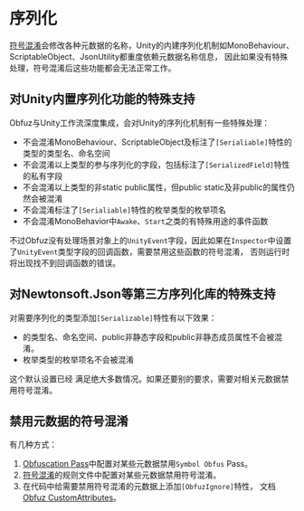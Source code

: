 # 序列化

[符号混淆](./symbol-obfuscation)会修改各种元数据的名称，Unity的内建序列化机制如MonoBehaviour、ScriptableObject、JsonUtility都重度依赖元数据名称信息，
因此如果没有特殊处理，符号混淆后这些功能都会无法正常工作。

## 对Unity内置序列化功能的特殊支持

Obfuz与Unity工作流深度集成，会对Unity的序列化机制有一些特殊处理：

- 不会混淆MonoBehaviour、ScriptableObject及标注了`[Serialiable]`特性的类型的类型名、命名空间
- 不会混淆以上类型的参与序列化的字段，包括标注了`[SerializedField]`特性的私有字段
- 不会混淆以上类型的非static public属性，但public static及非public的属性仍然会被混淆
- 不会混淆标注了`[Serialiable]`特性的枚举类型的枚举项名
- 不会混淆MonoBehavior中`Awake`、`Start`之类的有特殊用途的事件函数

不过Obfuz没有处理场景对象上的`UnityEvent`字段，因此如果在`Inspector`中设置了`UnityEvent`类型字段的回调函数，需要禁用这些函数的符号混淆，
否则运行时将出现找不到回调函数的错误。

## 对Newtonsoft.Json等第三方序列化库的特殊支持

对需要序列化的类型添加`[Serializable]`特性有以下效果：

- 的类型名、命名空间、public非静态字段和public非静态成员属性不会被混淆。
- 枚举类型的枚举项名不会被混淆

这个默认设置已经
满足绝大多数情况。如果还要别的要求，需要对相关元数据禁用符号混淆。

## 禁用元数据的符号混淆

有几种方式：

1. [Obfuscation Pass](./obfuscation-pass)中配置对某些元数据禁用`Symbol Obfus` Pass。
2. [符号混淆](./symbol-obfuscation)的规则文件中配置对某些元数据禁用符号混淆。
3. 在代码中给需要禁用符号混淆的元数据上添加`[ObfuzIgnore]`特性， 文档[Obfuz CustomAttributes](./customattributes)。
